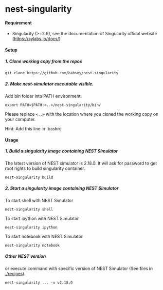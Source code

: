 # nest-singularity


#### Requirement

- Singularity (>=2.6), see the documentation of Singularity offical website (https://sylabs.io/docs/)

#### Setup

##### 1. Clone working copy from the repos
```
git clone https://github.com/babsey/nest-singularity
```

##### 2. Make nest-simulator executable visible.

Add bin folder into PATH environment.
```
export PATH=$PATH:<..>/nest-singularity/bin/
```
Please replace ```<..>``` with the location where you cloned the working copy on your computer.

Hint: Add this line in .bashrc


#### Usage

##### 1. Build a singularity image containing NEST Simulator

The latest version of NEST simulator is 2.18.0.
It will ask for password to get root rights to build singularity container.
```
nest-singularity build
```

##### 2. Start a singularity image containing NEST Simulator

To start shell with NEST Simulator
```
nest-singularity shell
```

To start ipython with NEST Simulator
```
nest-singularity ipython
```

To start notebook with NEST Simulator
```
nest-singularity notebook
```

##### Other NEST version

or execute command with specific version of NEST Simulator (See files in [./recipes](./recipes)).
```
nest-singularity ... -v v2.18.0
```
